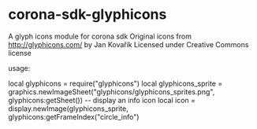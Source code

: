 corona-sdk-glyphicons
=====================

A glyph icons module for corona sdk
Original icons from http://glyphicons.com/ by Jan Kovařík
Licensed under Creative Commons license


usage:

local glyphicons = require("glyphicons")
local glyphicons_sprite = graphics.newImageSheet("glyphicons/glyphicons_sprites.png", glyphicons:getSheet())
-- display an info icon
local icon = display.newImage(glyphicons_sprite, glyphicons:getFrameIndex("circle_info")


